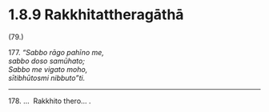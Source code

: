 

# 1.8.9 Rakkhitattheragāthā




(79.)

177\. _“Sabbo rāgo pahīno me,_  
_sabbo doso samūhato;_  
_Sabbo me vigato moho,_  
_sītibhūtosmi nibbuto”ti._  


---

178\. …  Rakkhito thero… .





